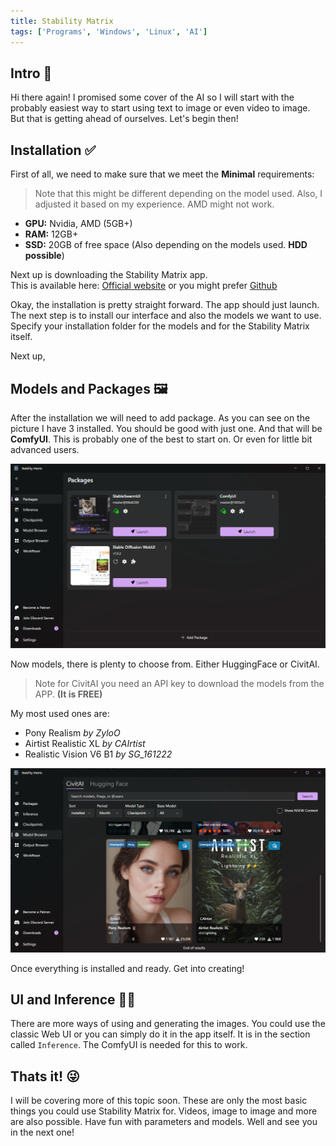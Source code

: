 ```yaml
---
title: Stability Matrix
tags: ['Programs', 'Windows', 'Linux', 'AI']
---
```


## Intro 👋

Hi there again! I promised some cover of the AI so I will start with the probably easiest way to start using text to image or even video to image. But that is getting ahead of ourselves. Let's begin then!

## Installation ✅

First of all, we need to make sure that we meet the **Minimal** requirements:
> Note that this might be different depending on the model used.
> Also, I adjusted it based on my experience. AMD might not work.

* **GPU:** Nvidia, AMD (5GB+)
* **RAM:** 12GB+
* **SSD:** 20GB of free space (Also depending on the models used. **HDD possible**)


Next up is downloading the Stability Matrix app. <br />
This is available here: 
[Official website](https://lykos.ai/downloads/) or you might prefer [Github](https://github.com/LykosAI/StabilityMatrix/)

Okay, the installation is pretty straight forward. The app should just launch.
The next step is to install our interface and also the models we want to use.
Specify your installation folder for the models and for the Stability Matrix itself.

Next up,

## Models and Packages 🖼️

After the installation we will need to add package. As you can see on the picture I have 3 installed. You should be good with just one. And that will be **ComfyUI**.
This is probably one of the best to start on. Or even for little bit advanced users.

![Stab](/index/StabilityMatrix/stab1.png)

Now models, there is plenty to choose from. Either HuggingFace or CivitAI.
> Note for CivitAI you need an API key to download the models from the APP. **(It is FREE)**


My most used ones are:
* Pony Realism *by ZyloO*
* Airtist Realistic XL *by CAIrtist*
* Realistic Vision V6 B1 *by SG_161222*

![Stab](/index/StabilityMatrix/stab2.png)


Once everything is installed and ready. Get into creating!


## UI and Inference 👨‍💻

There are more ways of using and generating the images. 
You could use the classic Web UI or you can simply do it in the app itself.
It is in the section called ```Inference```. The ComfyUI is needed for this to work.

## Thats it! 😜

I will be covering more of this topic soon. These are only the most basic things you could use Stability Matrix for. Videos, image to image and more are also possible.
Have fun with parameters and models. Well and see you in the next one!

